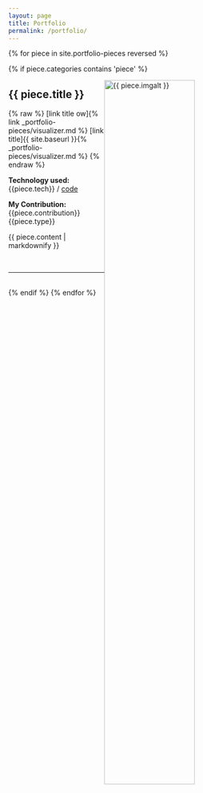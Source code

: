 ```yaml
---
layout: page
title: Portfolio
permalink: /portfolio/
---
```


{% for piece in site.portfolio-pieces reversed %}

 {% if piece.categories contains 'piece' %}

  <img src = "{{ piece.img }}" alt = "{{ piece.imgalt }}" class="img-responsive" style="height: 60%; float: right; margin-right: 10px;" />

  <h2>{{ piece.title }} </h2>
  {% raw %}
  [link title ow]{% link _portfolio-pieces/visualizer.md %}
  [link title]{{ site.baseurl }}{% _portfolio-pieces/visualizer.md %}
  {% endraw %}
  <p><b>Technology used: </b>{{piece.tech}} / <a href= "{{ piece.codeurl }}/">code</a></p>  
  
  <p><b>My Contribution: </b>{{piece.contribution}} {{piece.type}}</p>
  <p>{{ piece.content | markdownify }}</p>
  <br/>
  <hr>
  <br/>
  {% endif %}
{% endfor %}

